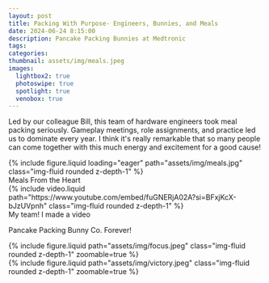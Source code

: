 ```yaml
---
layout: post
title: Packing With Purpose- Engineers, Bunnies, and Meals
date: 2024-06-24 8:15:00
description: Pancake Packing Bunnies at Medtronic
tags: 
categories: 
thumbnail: assets/img/meals.jpeg
images:
  lightbox2: true
  photoswipe: true
  spotlight: true
  venobox: true
---
```


Led by our colleague Bill, this team of hardware engineers took meal packing seriously. Gameplay meetings, role assignments, and practice led us to dominate every year. I think it's really remarkable that so many people can come together with this much energy and excitement for a good cause! 

<div class="row mt-3">
    <div class="col-sm mt-3 mt-md-0">
        {% include figure.liquid loading="eager" path="assets/img/meals.jpg" class="img-fluid rounded z-depth-1" %}
    </div>
</div>
<div class="caption">
    Meals From the Heart 
</div>


<div class="row mt-3">
    <div class="col-sm mt-3 mt-md-0">
        {% include video.liquid path="https://www.youtube.com/embed/fuGNERjA02A?si=BFxjKcX-bJzUVpnh" class="img-fluid rounded z-depth-1" %}
    </div>
</div>
<div class="caption">
    My team! I made a video
</div>

Pancake Packing Bunny Co. Forever!

<div class="row mt-3">
    <div class="col-sm mt-3 mt-md-0">
        {% include figure.liquid path="assets/img/focus.jpeg" class="img-fluid rounded z-depth-1" zoomable=true %}
    </div>
    <div class="col-sm mt-3 mt-md-0">
        {% include figure.liquid path="assets/img/victory.jpeg" class="img-fluid rounded z-depth-1" zoomable=true %}
    </div>
</div>
